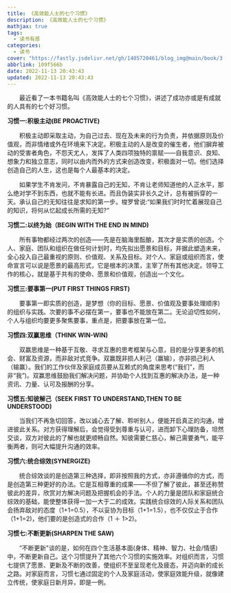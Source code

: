 ```yaml
---
title: 《高效能人士的七个习惯》
description: 《高效能人士的七个习惯》
mathjax: true
tags:
  - 读书有感
categories:
  - 读书
cover: "https://fastly.jsdelivr.net/gh/1405720461/blog_img@main/book/3.webp"
abbrlink: 109f566b
date: 2022-11-13 20:43:43
updated: 2022-11-13 20:43:43
---
```


&emsp;&emsp;最近看了一本书籍名叫《高效能人士的七个习惯》，讲述了成功亦或是有成就的人具有的七个好习惯。

**习惯一:积极主动(BE PROACTIVE)**

&emsp;&emsp;积极主动即采取主动，为自己过去、现在及未来的行为负责，并依据原则及价值观，而非情绪或外在环境来下决定。积极主动的人是改变的催生者，他们摒弃被动的受害者角色，不怨天尤人，发挥了人类四项独特的禀赋——自我意识、良知、想象力和独立意志，同时以由内而外的方式来创造改变，积极面对一切。他们选择创造自己的人生，这也是每个人最基本的决定。

&emsp;&emsp;如果学生不肯发问，不肯暴露自己的无知，不肯让老师知道他的人正水平，那么绝对学不到东西，也就不能有长进。而且伪装实非长久之计，总有被拆穿的一天。承认自己的无知往往是求知的第一步。梭罗曾说:“如果我们时时忙着展现自己的知识，将何从忆起成长所需的无知?”

**习惯二:以终为始（BEGIN WITH THE END IN MIND)**

&emsp;&emsp;所有事物都经过两次的创造——先是在脑海里酝酿，其次才是实质的创造。个人、家庭、团队和组织在做任何计划时，均先拟出愿景和目标，并据此塑造未来，全心投入自己最重视的原则、价值观、关系及目标。对个人、家庭或组织而言，使命宣言可以说是愿景的最高形式，它是根本的决策，主宰了所有其他决定。领导工作的核心，就是基于共有的使命、愿景和价值观，创造出一个文化。

**习惯三:要事第一(PUT FIRST THINGS FIRST)**

&emsp;&emsp;要事第一即实质的创造，是梦想（你的目标、愿景、价值观及要事处理顺序)的组织与实践。次要的事不必摆在第一，要事也不能放在第二。无论迫切性如何，个人与组织均要更多聚焦要事，重点是，把要事放在第一位。

**习惯四:双赢思维（THINK WIN-WIN)**

&emsp;&emsp;双嬴思维是一种基于互敬、寻求互惠的思考框架与心意，目的是分享更多的机会、财富及资源，而非敌对式竞争。双赢既非损人利己（赢输），亦非损己利人（输赢）。我们的工作伙伴及家庭成员要从互赖式的角度来思考(“我们”，而非“我”)。双赢思维鼓励我们解决问题，并协助个人找到互惠的解决办法，是一种资讯、力量、认可及报酬的分享。

**习惯五:知彼解己（SEEK FIRST TO UNDERSTAND,THEN TO BE UNDERSTOOD)**

&emsp;&emsp;当我们不再急切回答，改以诚心去了解、聆听别人，便能开启真正的沟通，增进彼此关系。对方获得理解后，会觉得受到尊重与认可，进而卸下心理防备，坦然交谈，双方对彼此的了解也就更顺畅自然。知彼需要仁慈心，解己需要勇气，能平衡两者，则可大幅提升沟通的效率。

**习惯六:统合综效(SYNERGIZE)**

&emsp;&emsp;统合综效谈的是创造第三种选择，即非按照我的方式，亦非遵循你的方式，而是创造第三种更好的办法。它是互相尊重的成果——不但了解了彼此，甚至还称赞彼此的差异，欣赏对方解决问题及把握机会的手法。个人的力量是团队和家庭统合综效的基础，能使整体获得一加一大于二的成效。实践统合综效的人际关系和团队会扬弃敌对的态度（1+1=0.5），不以妥协为目标（1+1=1.5），也不仅仅止于合作（1+1=2)，他们要的是创造式的合作（1 ＋ 1>2)。

**习惯七:不断更新(SHARPEN THE SAW)**

&emsp;&emsp;“不断更新"谈的是，如何在四个生活基本面(身体、精神、智力、社会/情感)中，不断更新自己。这个习惯提升了其他六个习惯的实施效率。对组织而言，习惯七提供了愿景、更新及不断的改善，使组织不至呈现老化及疲态，并迈向新的成长之路。对家庭而言，习惯七通过固定的个人及家庭活动，使家庭效能升级，就像建立传统，使家庭日新月异，即是一例。
